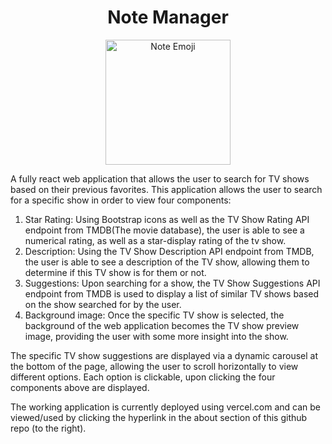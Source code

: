 <h1 align ="center"> 
    Note Manager
</h1>

<p align="center">
    <img width="200" src="https://images.emojiterra.com/twitter/v13.1/512px/1f4dd.png" alt="Note Emoji">
</p>





A fully react web application that allows the user to search for TV shows based on their previous favorites. This application allows the user to search for a specific show in order to view four components:
    
1. Star Rating: Using Bootstrap icons as well as the TV Show Rating API endpoint from TMDB(The movie database), the user is able to see a numerical rating, as well as a star-display rating of the tv show.
2. Description: Using the TV Show Description API endpoint from TMDB, the user is able to see a description of the TV show, allowing them to determine if this TV show is for them or not.
3. Suggestions: Upon searching for a show, the TV Show Suggestions API endpoint from TMDB is used to display a list of similar TV shows based on the show searched for by the user.
4. Background image: Once the specific TV show is selected, the background of the web application becomes the TV show preview image, providing the user with some more insight into the show.

The specific TV show suggestions are displayed via a dynamic carousel at the bottom of the page, allowing the user to scroll horizontally to view different options. Each option is clickable, upon clicking the four components above are displayed.

The working application is currently deployed using vercel.com and can be viewed/used by clicking the hyperlink in the about section of this github repo (to the right).


